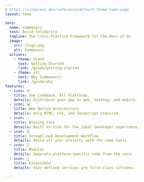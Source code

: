 ```yaml
---
# https://vitepress.dev/reference/default-theme-home-page
layout: home

hero:
  name: Commoners
  text: Build Solidarity
  tagline: The Cross-Platform Framework for the Rest of Us
  image:
    src: /logo.png
    alt: Commoners
  actions:
    - theme: brand
      text: Getting Started
      link: /guide/getting-started
    - theme: alt
      text: Why Commoners?
      link: /guide/why
features:
  - icon: 🌐
    title: One Codebase. All Platforms.
    details: Distribute your app on web, desktop, and mobile.
  - icon: 💻
    title: Web Native Architecture
    details: Only HTML, CSS, and JavaScript required.
  - icon: ⚡️
    title: Blazing Fast
    details: Built on Vite for the ideal developer experience.
  - icon: ⏳
    title: Streamlined Development Workflow
    details: Build all your projects with the same tools.
  - icon: 🔩
    title: Modular
    details: Separate platform-specific code from the core.
  - icon: 🧩
    title: Extensible
    details: User-defined services are first-class citizens.
    
---
```


